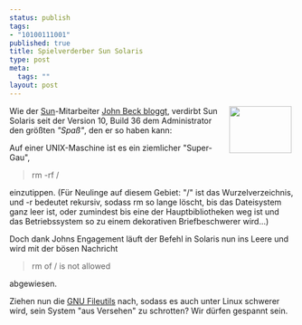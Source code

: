 ```yaml
--- 
status: publish
tags: 
- "10100111001"
published: true
title: Spielverderber Sun Solaris
type: post
meta: 
  tags: ""
layout: post
---
```

<p><img width="110" height="83" border="0" hspace="5" align="right" src="/wp-content/olduploads/nmap-klein.serendipityThumb.jpg" alt=""  />Wie der <a target="_BLANK" href="http://www.sun.com" title="http://www.sun.com" onmouseover="window.status='http://www.sun.com';return true;" onmouseout="window.status='';return true;">Sun</a>-Mitarbeiter <a target="_BLANK" href="http://blogs.sun.com/roller/comments/jbeck/Weblog/rm_rf_protection" title="http://blogs.sun.com/roller/comments/jbeck/Weblog/rm_rf_protection" onmouseover="window.status='http://blogs.sun.com/roller/comments/jbeck/Weblog/rm_rf_protection';return true;" onmouseout="window.status='';return true;">John Beck bloggt</a>, verdirbt Sun Solaris seit der Version 10, Build 36 dem Administrator den größten <i>&quot;Spaß&quot;</i>, den er so haben kann:</p>

<p>Auf einer UNIX-Maschine ist es ein ziemlicher &quot;Super-Gau&quot;,</p>

<blockquote><p>rm -rf /</p>

</blockquote>
<p>einzutippen. (Für Neulinge auf diesem Gebiet: &quot;/&quot; ist das Wurzelverzeichnis, und -r bedeutet rekursiv, sodass rm so lange löscht, bis das Dateisystem ganz leer ist, oder zumindest bis eine der Hauptbibliotheken weg ist und das Betriebssystem so zu einem dekorativen Briefbeschwerer wird...)</p>

<p>Doch dank Johns Engagement läuft der Befehl in Solaris nun ins Leere und wird mit der bösen Nachricht</p>

<blockquote><p>rm of / is not allowed</p>

</blockquote>
<p>abgewiesen.</p>

<p>Ziehen nun die <a target="_BLANK" href="http://www.gnu.org/software/fileutils/fileutils.html" title="http://www.gnu.org/software/fileutils/fileutils.html" onmouseover="window.status='http://www.gnu.org/software/fileutils/fileutils.html';return true;" onmouseout="window.status='';return true;">GNU Fileutils</a> nach, sodass es auch unter Linux schwerer wird, sein System &quot;aus Versehen&quot; zu schrotten? Wir dürfen gespannt sein.</p>
